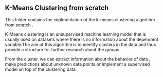 ## K-Means Clustering from scratch
This folder contains the implmentation of the k-means clustering algortihm from scratch .<br>

K-Means clustering is an unsupervised machine learning model that is usually used on datasets where there is no information about the dependent variable.The aim of this algorithm is to identify clusters in the data and thus provide a structure for further research about the groups.<br>

From the cluster, we can extract information about the behavior of data , make predictions about unknown data points or implement a supervised model on top of the clustering data.
